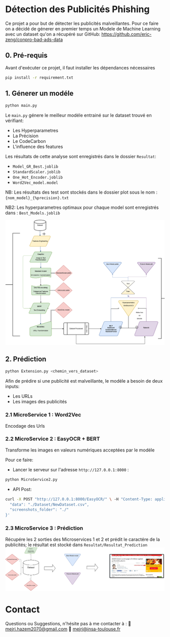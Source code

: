# Détection des Publicités Phishing

Ce projet a pour but de détecter les publicités malveillantes. Pour ce faire on a décidé de génerer en premier temps un Modele de Machine Learning avec un dataset qu'on a récupéré sur GitHub: 
https://github.com/eric-zeng/conpro-bad-ads-data

## 0. Pré-requis
Avant d'exécuter ce projet, il faut installer les dépendances nécessaires 
```bash
pip install -r requirement.txt
```

## 1. Génerer un modéle
```bash
python main.py
```
Le `main.py` génere le meilleur modéle entrainé sur le dataset trouvé en vérifiant:
  - Les Hyperparametres
  - La Précision
  - Le CodeCarbon
  - L'influence des features

Les résultats de cette analyse sont enregistrés dans le dossier `Resultat`: 
  - `Model_GR_Best.joblib`
  - `StandardScaler.joblib`
  - `One_Hot_Encoder.joblib`
  - `Word2Vec_model.model`

NB: Les résultats des test sont stockés dans le dossier plot sous le nom :
  `{nom_model}_{%precision}.txt`

NB2: Les hyperparametres optimaux pour chaque model sont enregistrés dans :
  `Best_Models.joblib`

![Figure : Architecture de la prédiction](./testtrain.png)
## 2. Prédiction
```bash
python Extension.py <chemin_vers_dataset>
```
Afin de prédire si une publicité est malveillante, le modéle a besoin de deux inputs:
  - Les URLs
  - Les images des publicités
    
### 2.1 MicroService 1 : Word2Vec

Encodage des Urls 

### 2.2 MicroService 2 : EasyOCR + BERT

Transforme les images en valeurs numériques acceptées par le modéle

Pour ce faire: 
  - Lancer le serveur sur l'adresse `http://127.0.0.1:8000` : 
```bash
python MicroService2.py
```
-  API Post:
```bash
curl -X POST "http://127.0.0.1:8000/EasyOCR/" \ -H "Content-Type: application/json" \ -d '{
  "data": "./Dataset/NewDataset.csv",
  "screenshots_folder": "./"
}'
```

### 2.3 MicroService 3 : Prédiction

Récupére les 2 sorties des Microservices 1 et 2 et prédit le caractére de la publicités; le résultat est stocké dans `Resultat/Resultat_Prediction`
![Figure : Architecture de la prédiction](./predict.png)
# Contact
Questions ou Suggestions, n'hésite pas à me contacter à :
📧 mejri.hazem2070@gmail.com
📧 mejri@insa-toulouse.fr


